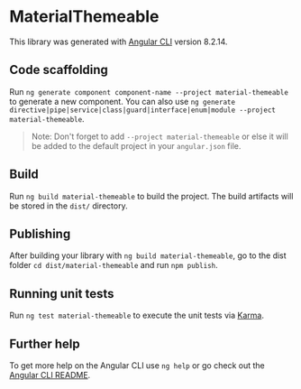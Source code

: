 # MaterialThemeable

This library was generated with [Angular CLI](https://github.com/angular/angular-cli) version 8.2.14.

## Code scaffolding

Run `ng generate component component-name --project material-themeable` to generate a new component. You can also use `ng generate directive|pipe|service|class|guard|interface|enum|module --project material-themeable`.
> Note: Don't forget to add `--project material-themeable` or else it will be added to the default project in your `angular.json` file. 

## Build

Run `ng build material-themeable` to build the project. The build artifacts will be stored in the `dist/` directory.

## Publishing

After building your library with `ng build material-themeable`, go to the dist folder `cd dist/material-themeable` and run `npm publish`.

## Running unit tests

Run `ng test material-themeable` to execute the unit tests via [Karma](https://karma-runner.github.io).

## Further help

To get more help on the Angular CLI use `ng help` or go check out the [Angular CLI README](https://github.com/angular/angular-cli/blob/master/README.md).
